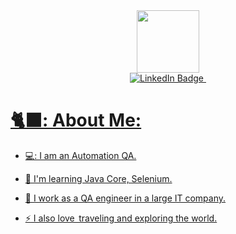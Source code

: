 <div id="header" align="center">
  <img src="https://media.giphy.com/media/cmCEsJZHYBPels360q/giphy.gif" width="100"/>
</div>

<div id="badges" align="center">
  <a href="https://www.linkedin.com/in/alina-zharkevich-759b5b215">
    <img src="https://img.shields.io/badge/LinkedIn-blue?style=for-the-badge&logo=linkedin&logoColor=white" alt="LinkedIn Badge"/>
  <img src="https://komarev.com/ghpvc/?username=alinasafina22&style=flat-square&color=blue" alt=""/>
</div>


  
<h1>🐈‍⬛: About Me:</h1>

- 💻: I am an Automation QA.

- :telescope: I'm learning Java Core, Selenium.

- :seedling: I work as a QA engineer in a large IT company.

- :zap: I also love  traveling and exploring the world.


